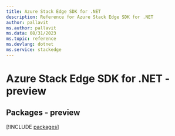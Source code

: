 ```yaml
---
title: Azure Stack Edge SDK for .NET
description: Reference for Azure Stack Edge SDK for .NET
author: pallavit
ms.author: pallavit
ms.data: 08/31/2023
ms.topic: reference
ms.devlang: dotnet
ms.service: stackedge
---
```

# Azure Stack Edge SDK for .NET - preview
## Packages - preview
[!INCLUDE [packages](stack-edge-index.md)]